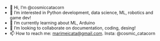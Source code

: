 - 👋 Hi, I’m @cosmiccatacorn
- 👀 I’m interested in Python development, data science, ML, robotics and game dev!
- 🌱 I’m currently learning about ML, Arduino
- 💞️ I’m looking to collaborate on documentation, coding, desing!
- 📫 How to reach me: marimeicata@gmail.com. Insta: @cosmic_catacorn

<!---
cosmiccatacorn/cosmiccatacorn is a ✨ special ✨ repository because its `README.md` (this file) appears on your GitHub profile.
You can click the Preview link to take a look at your changes.
--->
